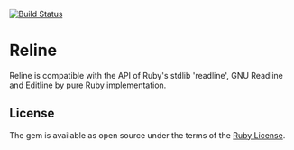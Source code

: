 [![Build Status](https://travis-ci.com/ruby/reline.svg?branch=master)](https://travis-ci.com/ruby/reline)

# Reline

Reline is compatible with the API of Ruby's stdlib 'readline', GNU Readline and Editline by pure Ruby implementation.

## License

The gem is available as open source under the terms of the [Ruby License](https://www.ruby-lang.org/en/about/license.txt).
